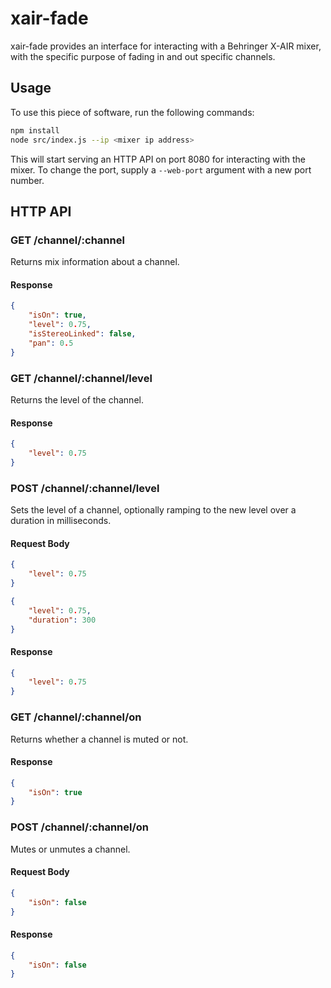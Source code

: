 # xair-fade

xair-fade provides an interface for interacting with a Behringer X-AIR mixer, with the specific purpose of fading in and out specific channels.

## Usage

To use this piece of software, run the following commands:

```bash
npm install
node src/index.js --ip <mixer ip address>
```

This will start serving an HTTP API on port 8080 for interacting with the mixer. To change the port, supply a `--web-port` argument with a new port number.

## HTTP API

### GET /channel/:channel

Returns mix information about a channel.

#### Response

```json
{
    "isOn": true,
    "level": 0.75,
    "isStereoLinked": false,
    "pan": 0.5
}
```

### GET /channel/:channel/level

Returns the level of the channel.

#### Response

```json
{
    "level": 0.75
}
```

### POST /channel/:channel/level

Sets the level of a channel, optionally ramping to the new level over a duration in milliseconds.

#### Request Body

```json
{
    "level": 0.75
}
```

```json
{
    "level": 0.75,
    "duration": 300
}
```

#### Response

```json
{
    "level": 0.75
}
```

### GET /channel/:channel/on

Returns whether a channel is muted or not.

#### Response

```json
{
    "isOn": true
}
```

### POST /channel/:channel/on

Mutes or unmutes a channel.

#### Request Body

```json
{
    "isOn": false
}
```

#### Response

```json
{
    "isOn": false
}
```
